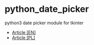 # python_date_picker
python3 date picker module for tkinter

<ul>
  <li><a href="http://www.slawomirkwiatkowski.pl/index.php/en/2020/01/17/date-picker-for-tkinter/">Article [EN]</a></li>
  <li><a href="http://www.slawomirkwiatkowski.pl/index.php/2020/01/08/datepicker-w-bibliotece-tkinter/">Article [PL]</a></li>
</ul>
